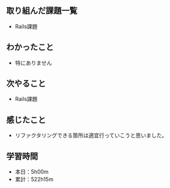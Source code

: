 ## 取り組んだ課題一覧
- Rails課題
## わかったこと
- 特にありません
## 次やること
- Rails課題
## 感じたこと
- リファクタリングできる箇所は適宜行っていこうと思いました。
## 学習時間
- 本日：5h00m
- 累計：522h15m
